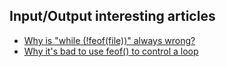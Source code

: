 ## Input/Output interesting articles

* [Why is "while (!feof(file))" always wrong?](https://stackoverflow.com/questions/5431941/why-is-while-feof-file-always-wrong)
* [Why it's bad to use feof() to control a loop](http://faq.cprogramming.com/cgi-bin/smartfaq.cgi?id=1043284351&answer=1046476070)
